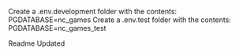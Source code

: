 
Create a .env.development folder with the contents:
PGDATABASE=nc_games
Create a .env.test folder with the contents:
PGDATABASE=nc_games_test

Readme Updated